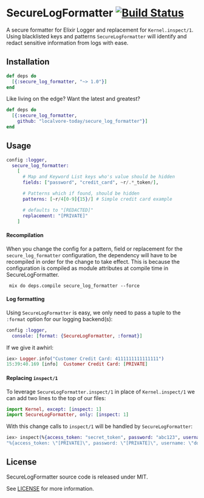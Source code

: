 # SecureLogFormatter [![Build Status](https://travis-ci.org/localvore-today/secure_log_formatter.svg?branch=master)](https://travis-ci.org/localvore-today/secure_log_formatter)

A secure formatter for Elixir Logger and replacement for `Kernel.inspect/1`.  Using blacklisted keys and patterns `SecureLogFormatter` will identify and redact sensitive information from logs with ease.


## Installation

```elixir
def deps do
  [{:secure_log_formatter, "~> 1.0"}]
end
```

Like living on the edge?  Want the latest and greatest?

```elixir
def deps do
  [{:secure_log_formatter,
  	github: "localvore-today/secure_log_formatter"}]
end
```

## Usage

```elixir
config :logger,
  secure_log_formatter:
    [
      # Map and Keyword List keys who's value should be hidden
      fields: ["password", "credit_card", ~r/.*_token/],

      # Patterns which if found, should be hidden
      patterns: [~r/4[0-9]{15}/] # Simple credit card example

      # defaults to "[REDACTED]"
      replacement: "[PRIVATE]"
    ]
```

#### Recompilation

When you change the config for a pattern, field or replacement for the `secure_log_formatter`
configuration, the dependency will have to be recompiled in order for the
change to take effect. This is because the configuration is compiled as
module attributes at compile time in SecureLogFormatter.
```
 mix do deps.compile secure_log_formatter --force
```

#### Log formatting

Using `SecureLogFormatter` is easy, we only need to pass a tuple to the `:format` option for our logging backend(s):

```elixir
config :logger,
  console: [format: {SecureLogFormatter, :format}]
```

If we give it awhirl:

```elixir
iex> Logger.info("Customer Credit Card: 4111111111111111")
15:39:40.169 [info]  Customer Credit Card: [PRIVATE]
```

#### Replacing `inspect/1`

To leverage `SecureLogFormatter.inspect/1` in place of `Kernel.inspect/1` we can add two lines to the top of our files:

```elixir
import Kernel, except: [inspect: 1]
import SecureLogFormatter, only: [inspect: 1]
```

With this change calls to `inspect/1` will be handled by `SecureLogFormatter`:

```elixir
iex> inspect(%{access_token: "secret_token", password: "abc123", username: "doomspork"})
"%{access_token: \"[PRIVATE]\", password: \"[PRIVATE]\", username: \"doomspork\"}"
```

## License

SecureLogFormatter source code is released under MIT.

See [LICENSE](LICENSE) for more information.
